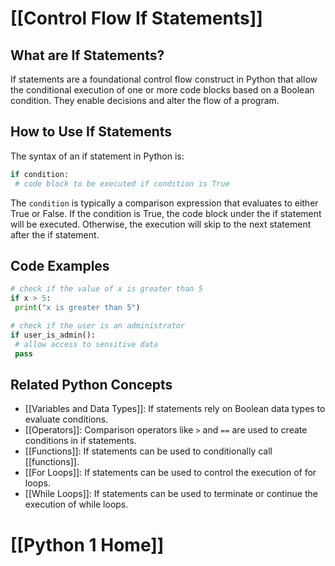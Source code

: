 # [[Control Flow If Statements]]

## What are If Statements?
If statements are a foundational control flow construct in Python that allow the conditional execution of one or more code blocks based on a Boolean condition. They enable decisions and alter the flow of a program.

## How to Use If Statements
The syntax of an if statement in Python is:

```python
if condition:
 # code block to be executed if condition is True
```

The `condition` is typically a comparison expression that evaluates to either True or False. If the condition is True, the code block under the if statement will be executed. Otherwise, the execution will skip to the next statement after the if statement.

## Code Examples
```python
# check if the value of x is greater than 5
if x > 5:
 print("x is greater than 5")
```

```python
# check if the user is an administrator
if user_is_admin():
 # allow access to sensitive data
 pass
```

## Related Python Concepts

- [[Variables and Data Types]]: If statements rely on Boolean data types to evaluate conditions.
- [[Operators]]: Comparison operators like `>` and `==` are used to create conditions in if statements.
- [[Functions]]: If statements can be used to conditionally call [[functions]].
- [[For Loops]]: If statements can be used to control the execution of for loops.
- [[While Loops]]: If statements can be used to terminate or continue the execution of while loops.

# [[Python 1 Home]]